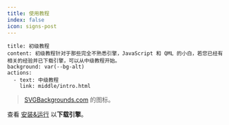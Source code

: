 ```yaml
---
title: 使用教程
index: false
icon: signs-post
---
```


```component VPBanner
title: 初级教程
content: 初级教程针对于那些完全不熟悉引擎，JavaScript 和 QML 的小白，若您已经有相关的经验并已下载引擎，可以从中级教程开始。
background: var(--bg-alt)
actions:
  - text: 中级教程
    link: middle/intro.html
```

> [SVGBackgrounds.com](https://www.svgbackgrounds.com/set/free-svg-backgrounds-and-patterns/) 的图标。

查看 [安装&运行](/start/beginner/install.md) 以**下载引擎**。


<Catalog />

